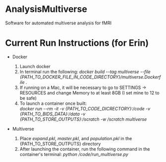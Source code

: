 # AnalysisMultiverse
Software for automated multiverse analysis for fMRI

# Current Run Instructions (for Erin)
- Docker
  1. Launch docker
  2. In terminal run the following: 
    *docker build --tag multiverse --file {PATH_TO_DOCKER_FILE_IN_CODE_DIRECTORY}/multiverse.Dockerfile .*
  3. If running on a Mac, it will be necessary to go to SETTINGS -> RESOURCES and change Memory to at least 8GB (I set mine to 12 to be safe)
  4. To launch a container once built:  
    *docker run --rm -it -v {PATH_TO_CODE_DICRECTORY}:/code -v {PATH_TO_BIDS_DATA}:/data -v {PATH_TO_STORE_OUTPUTS}:/scratch -w /scratch multiverse*
    
- Multiverse
  1. Place *expand.pkl*, *master.pkl*, and *population.pkl* in the {PATH_TO_STORE_OUTPUTS} directory
  2. After launching the container, run the following command in the container's terminal: 
    *python /code/run_multiverse.py*
  
  
